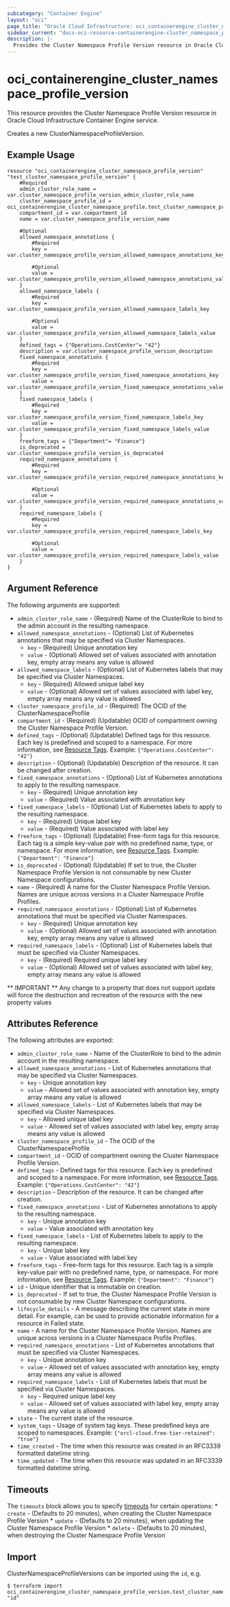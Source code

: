 ```yaml
---
subcategory: "Container Engine"
layout: "oci"
page_title: "Oracle Cloud Infrastructure: oci_containerengine_cluster_namespace_profile_version"
sidebar_current: "docs-oci-resource-containerengine-cluster_namespace_profile_version"
description: |-
  Provides the Cluster Namespace Profile Version resource in Oracle Cloud Infrastructure Container Engine service
---
```


# oci_containerengine_cluster_namespace_profile_version
This resource provides the Cluster Namespace Profile Version resource in Oracle Cloud Infrastructure Container Engine service.

Creates a new ClusterNamespaceProfileVersion.


## Example Usage

```hcl
resource "oci_containerengine_cluster_namespace_profile_version" "test_cluster_namespace_profile_version" {
	#Required
	admin_cluster_role_name = var.cluster_namespace_profile_version_admin_cluster_role_name
	cluster_namespace_profile_id = oci_containerengine_cluster_namespace_profile.test_cluster_namespace_profile.id
	compartment_id = var.compartment_id
	name = var.cluster_namespace_profile_version_name

	#Optional
	allowed_namespace_annotations {
		#Required
		key = var.cluster_namespace_profile_version_allowed_namespace_annotations_key

		#Optional
		value = var.cluster_namespace_profile_version_allowed_namespace_annotations_value
	}
	allowed_namespace_labels {
		#Required
		key = var.cluster_namespace_profile_version_allowed_namespace_labels_key

		#Optional
		value = var.cluster_namespace_profile_version_allowed_namespace_labels_value
	}
	defined_tags = {"Operations.CostCenter"= "42"}
	description = var.cluster_namespace_profile_version_description
	fixed_namespace_annotations {
		#Required
		key = var.cluster_namespace_profile_version_fixed_namespace_annotations_key
		value = var.cluster_namespace_profile_version_fixed_namespace_annotations_value
	}
	fixed_namespace_labels {
		#Required
		key = var.cluster_namespace_profile_version_fixed_namespace_labels_key
		value = var.cluster_namespace_profile_version_fixed_namespace_labels_value
	}
	freeform_tags = {"Department"= "Finance"}
	is_deprecated = var.cluster_namespace_profile_version_is_deprecated
	required_namespace_annotations {
		#Required
		key = var.cluster_namespace_profile_version_required_namespace_annotations_key

		#Optional
		value = var.cluster_namespace_profile_version_required_namespace_annotations_value
	}
	required_namespace_labels {
		#Required
		key = var.cluster_namespace_profile_version_required_namespace_labels_key

		#Optional
		value = var.cluster_namespace_profile_version_required_namespace_labels_value
	}
}
```

## Argument Reference

The following arguments are supported:

* `admin_cluster_role_name` - (Required) Name of the ClusterRole to bind to the admin account in the resulting namespace.
* `allowed_namespace_annotations` - (Optional) List of Kubernetes annotations that may be specified via Cluster Namespaces.
	* `key` - (Required) Unique annotation key
	* `value` - (Optional) Allowed set of values associated with annotation key, empty array means any value is allowed
* `allowed_namespace_labels` - (Optional) List of Kubernetes labels that may be specified via Cluster Namespaces.
	* `key` - (Required) Allowed unique label key
	* `value` - (Optional) Allowed set of values associated with label key, empty array means any value is allowed
* `cluster_namespace_profile_id` - (Required) The OCID of the ClusterNamespaceProfile
* `compartment_id` - (Required) (Updatable) OCID of compartment owning the Cluster Namespace Profile Version.
* `defined_tags` - (Optional) (Updatable) Defined tags for this resource. Each key is predefined and scoped to a namespace. For more information, see [Resource Tags](https://docs.cloud.oracle.com/iaas/Content/General/Concepts/resourcetags.htm). Example: `{"Operations.CostCenter": "42"}` 
* `description` - (Optional) (Updatable) Description of the resource. It can be changed after creation.
* `fixed_namespace_annotations` - (Optional) List of Kubernetes annotations to apply to the resulting namespace.
	* `key` - (Required) Unique annotation key
	* `value` - (Required) Value associated with annotation key
* `fixed_namespace_labels` - (Optional) List of Kubernetes labels to apply to the resulting namespace.
	* `key` - (Required) Unique label key
	* `value` - (Required) Value associated with label key
* `freeform_tags` - (Optional) (Updatable) Free-form tags for this resource. Each tag is a simple key-value pair with no predefined name, type, or namespace. For more information, see [Resource Tags](https://docs.cloud.oracle.com/iaas/Content/General/Concepts/resourcetags.htm). Example: `{"Department": "Finance"}` 
* `is_deprecated` - (Optional) (Updatable) If set to true, the Cluster Namespace Profile Version is not consumable by new Cluster Namespace configurations.
* `name` - (Required) A name for the Cluster Namespace Profile Version. Names are unique across versions in a Cluster Namespace Profile Profiles.
* `required_namespace_annotations` - (Optional) List of Kubernetes annotations that must be specified via Cluster Namespaces.
	* `key` - (Required) Unique annotation key
	* `value` - (Optional) Allowed set of values associated with annotation key, empty array means any value is allowed
* `required_namespace_labels` - (Optional) List of Kubernetes labels that must be specified via Cluster Namespaces.
	* `key` - (Required) Required unique label key
	* `value` - (Optional) Allowed set of values associated with label key, empty array means any value is allowed


** IMPORTANT **
Any change to a property that does not support update will force the destruction and recreation of the resource with the new property values

## Attributes Reference

The following attributes are exported:

* `admin_cluster_role_name` - Name of the ClusterRole to bind to the admin account in the resulting namespace.
* `allowed_namespace_annotations` - List of Kubernetes annotations that may be specified via Cluster Namespaces.
	* `key` - Unique annotation key
	* `value` - Allowed set of values associated with annotation key, empty array means any value is allowed
* `allowed_namespace_labels` - List of Kubernetes labels that may be specified via Cluster Namespaces.
	* `key` - Allowed unique label key
	* `value` - Allowed set of values associated with label key, empty array means any value is allowed
* `cluster_namespace_profile_id` - The OCID of the ClusterNamespaceProfile
* `compartment_id` - OCID of compartment owning the Cluster Namespace Profile Version.
* `defined_tags` - Defined tags for this resource. Each key is predefined and scoped to a namespace. For more information, see [Resource Tags](https://docs.cloud.oracle.com/iaas/Content/General/Concepts/resourcetags.htm). Example: `{"Operations.CostCenter": "42"}` 
* `description` - Description of the resource. It can be changed after creation.
* `fixed_namespace_annotations` - List of Kubernetes annotations to apply to the resulting namespace.
	* `key` - Unique annotation key
	* `value` - Value associated with annotation key
* `fixed_namespace_labels` - List of Kubernetes labels to apply to the resulting namespace.
	* `key` - Unique label key
	* `value` - Value associated with label key
* `freeform_tags` - Free-form tags for this resource. Each tag is a simple key-value pair with no predefined name, type, or namespace. For more information, see [Resource Tags](https://docs.cloud.oracle.com/iaas/Content/General/Concepts/resourcetags.htm). Example: `{"Department": "Finance"}` 
* `id` - Unique identifier that is immutable on creation.
* `is_deprecated` - If set to true, the Cluster Namespace Profile Version is not consumable by new Cluster Namespace configurations.
* `lifecycle_details` - A message describing the current state in more detail. For example, can be used to provide actionable information for a resource in Failed state. 
* `name` - A name for the Cluster Namespace Profile Version. Names are unique across versions in a Cluster Namespace Profile Profiles.
* `required_namespace_annotations` - List of Kubernetes annotations that must be specified via Cluster Namespaces.
	* `key` - Unique annotation key
	* `value` - Allowed set of values associated with annotation key, empty array means any value is allowed
* `required_namespace_labels` - List of Kubernetes labels that must be specified via Cluster Namespaces.
	* `key` - Required unique label key
	* `value` - Allowed set of values associated with label key, empty array means any value is allowed
* `state` - The current state of the resource.
* `system_tags` - Usage of system tag keys. These predefined keys are scoped to namespaces. Example: `{"orcl-cloud.free-tier-retained": "true"}` 
* `time_created` - The time when this resource was created in an RFC3339 formatted datetime string.
* `time_updated` - The time when this resource was updated in an RFC3339 formatted datetime string.

## Timeouts

The `timeouts` block allows you to specify [timeouts](https://registry.terraform.io/providers/oracle/oci/latest/docs/guides/changing_timeouts) for certain operations:
	* `create` - (Defaults to 20 minutes), when creating the Cluster Namespace Profile Version
	* `update` - (Defaults to 20 minutes), when updating the Cluster Namespace Profile Version
	* `delete` - (Defaults to 20 minutes), when destroying the Cluster Namespace Profile Version


## Import

ClusterNamespaceProfileVersions can be imported using the `id`, e.g.

```
$ terraform import oci_containerengine_cluster_namespace_profile_version.test_cluster_namespace_profile_version "id"
```

